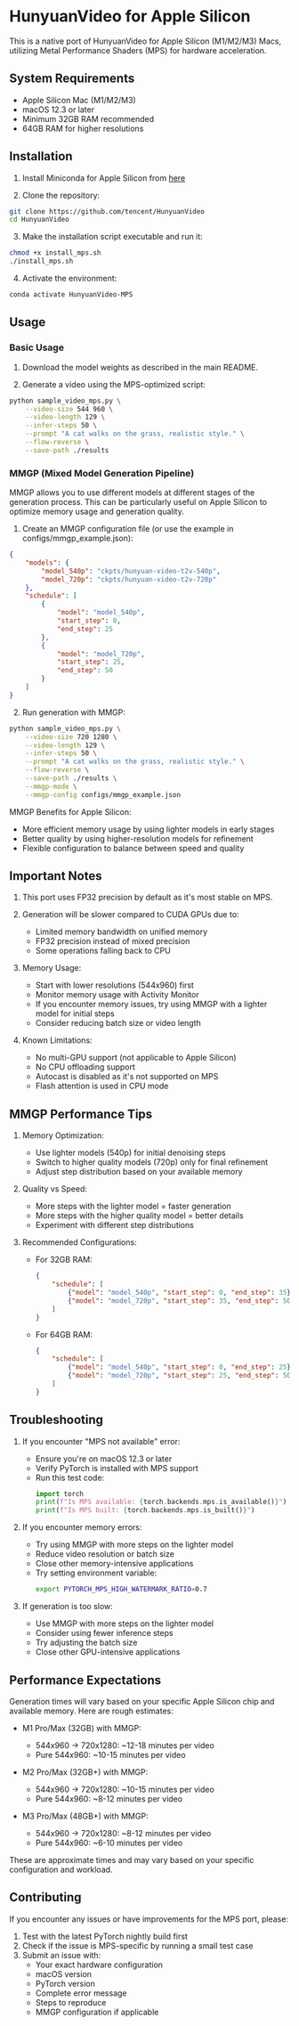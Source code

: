 # HunyuanVideo for Apple Silicon

This is a native port of HunyuanVideo for Apple Silicon (M1/M2/M3) Macs, utilizing Metal Performance Shaders (MPS) for hardware acceleration.

## System Requirements

- Apple Silicon Mac (M1/M2/M3)
- macOS 12.3 or later
- Minimum 32GB RAM recommended
- 64GB RAM for higher resolutions

## Installation

1. Install Miniconda for Apple Silicon from [here](https://docs.conda.io/en/latest/miniconda.html)

2. Clone the repository:
```bash
git clone https://github.com/tencent/HunyuanVideo
cd HunyuanVideo
```

3. Make the installation script executable and run it:
```bash
chmod +x install_mps.sh
./install_mps.sh
```

4. Activate the environment:
```bash
conda activate HunyuanVideo-MPS
```

## Usage

### Basic Usage

1. Download the model weights as described in the main README.

2. Generate a video using the MPS-optimized script:
```bash
python sample_video_mps.py \
    --video-size 544 960 \
    --video-length 129 \
    --infer-steps 50 \
    --prompt "A cat walks on the grass, realistic style." \
    --flow-reverse \
    --save-path ./results
```

### MMGP (Mixed Model Generation Pipeline)

MMGP allows you to use different models at different stages of the generation process. This can be particularly useful on Apple Silicon to optimize memory usage and generation quality.

1. Create an MMGP configuration file (or use the example in configs/mmgp_example.json):
```json
{
    "models": {
        "model_540p": "ckpts/hunyuan-video-t2v-540p",
        "model_720p": "ckpts/hunyuan-video-t2v-720p"
    },
    "schedule": [
        {
            "model": "model_540p",
            "start_step": 0,
            "end_step": 25
        },
        {
            "model": "model_720p",
            "start_step": 25,
            "end_step": 50
        }
    ]
}
```

2. Run generation with MMGP:
```bash
python sample_video_mps.py \
    --video-size 720 1280 \
    --video-length 129 \
    --infer-steps 50 \
    --prompt "A cat walks on the grass, realistic style." \
    --flow-reverse \
    --save-path ./results \
    --mmgp-mode \
    --mmgp-config configs/mmgp_example.json
```

MMGP Benefits for Apple Silicon:
- More efficient memory usage by using lighter models in early stages
- Better quality by using higher-resolution models for refinement
- Flexible configuration to balance between speed and quality

## Important Notes

1. This port uses FP32 precision by default as it's most stable on MPS.
2. Generation will be slower compared to CUDA GPUs due to:
   - Limited memory bandwidth on unified memory
   - FP32 precision instead of mixed precision
   - Some operations falling back to CPU

3. Memory Usage:
   - Start with lower resolutions (544x960) first
   - Monitor memory usage with Activity Monitor
   - If you encounter memory issues, try using MMGP with a lighter model for initial steps
   - Consider reducing batch size or video length

4. Known Limitations:
   - No multi-GPU support (not applicable to Apple Silicon)
   - No CPU offloading support
   - Autocast is disabled as it's not supported on MPS
   - Flash attention is used in CPU mode

## MMGP Performance Tips

1. Memory Optimization:
   - Use lighter models (540p) for initial denoising steps
   - Switch to higher quality models (720p) only for final refinement
   - Adjust step distribution based on your available memory

2. Quality vs Speed:
   - More steps with the lighter model = faster generation
   - More steps with the higher quality model = better details
   - Experiment with different step distributions

3. Recommended Configurations:
   - For 32GB RAM:
     ```json
     {
         "schedule": [
             {"model": "model_540p", "start_step": 0, "end_step": 35},
             {"model": "model_720p", "start_step": 35, "end_step": 50}
         ]
     }
     ```
   - For 64GB RAM:
     ```json
     {
         "schedule": [
             {"model": "model_540p", "start_step": 0, "end_step": 25},
             {"model": "model_720p", "start_step": 25, "end_step": 50}
         ]
     }
     ```

## Troubleshooting

1. If you encounter "MPS not available" error:
   - Ensure you're on macOS 12.3 or later
   - Verify PyTorch is installed with MPS support
   - Run this test code:
     ```python
     import torch
     print(f"Is MPS available: {torch.backends.mps.is_available()}")
     print(f"Is MPS built: {torch.backends.mps.is_built()}")
     ```

2. If you encounter memory errors:
   - Try using MMGP with more steps on the lighter model
   - Reduce video resolution or batch size
   - Close other memory-intensive applications
   - Try setting environment variable:
     ```bash
     export PYTORCH_MPS_HIGH_WATERMARK_RATIO=0.7
     ```

3. If generation is too slow:
   - Use MMGP with more steps on the lighter model
   - Consider using fewer inference steps
   - Try adjusting the batch size
   - Close other GPU-intensive applications

## Performance Expectations

Generation times will vary based on your specific Apple Silicon chip and available memory. Here are rough estimates:

- M1 Pro/Max (32GB) with MMGP:
  - 544x960 → 720x1280: ~12-18 minutes per video
  - Pure 544x960: ~10-15 minutes per video

- M2 Pro/Max (32GB+) with MMGP:
  - 544x960 → 720x1280: ~10-15 minutes per video
  - Pure 544x960: ~8-12 minutes per video

- M3 Pro/Max (48GB+) with MMGP:
  - 544x960 → 720x1280: ~8-12 minutes per video
  - Pure 544x960: ~6-10 minutes per video

These are approximate times and may vary based on your specific configuration and workload.

## Contributing

If you encounter any issues or have improvements for the MPS port, please:

1. Test with the latest PyTorch nightly build first
2. Check if the issue is MPS-specific by running a small test case
3. Submit an issue with:
   - Your exact hardware configuration
   - macOS version
   - PyTorch version
   - Complete error message
   - Steps to reproduce
   - MMGP configuration if applicable
